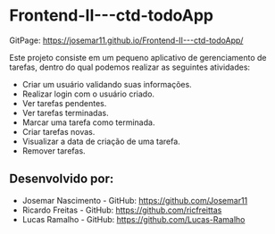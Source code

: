 # Frontend-II---ctd-todoApp

GitPage: https://josemar11.github.io/Frontend-II---ctd-todoApp/

Este projeto consiste em um pequeno aplicativo de gerenciamento de tarefas, dentro do qual podemos realizar as seguintes atividades:

- Criar um usuário validando suas informações.
- Realizar login com o usuário criado.
- Ver tarefas pendentes.
- Ver tarefas terminadas.
- Marcar uma tarefa como terminada.
- Criar tarefas novas.
- Visualizar a data de criação de uma tarefa.
- Remover tarefas.



## Desenvolvido por:
- Josemar Nascimento - GitHub: https://github.com/Josemar11
- Ricardo Freitas - GitHub: https://github.com/ricfreittas
- Lucas Ramalho - GitHub: https://github.com/Lucas-Ramalho


